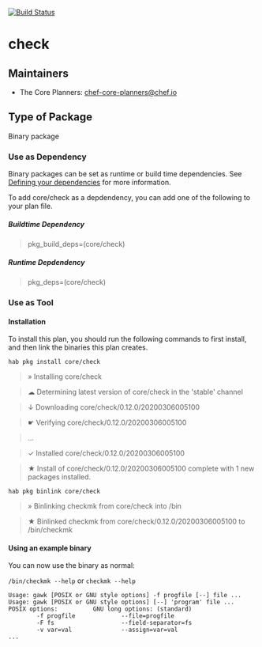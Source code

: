 [![Build Status](https://dev.azure.com/chefcorp-partnerengineering/Chef%20Base%20Plans/_apis/build/status/chef-base-plans.check?branchName=master)](https://dev.azure.com/chefcorp-partnerengineering/Chef%20Base%20Plans/_build/latest?definitionId=146&branchName=master)

# check

## Maintainers

* The Core Planners: <chef-core-planners@chef.io>

## Type of Package

Binary package

### Use as Dependency

Binary packages can be set as runtime or build time dependencies. See [Defining your dependencies](https://www.habitat.sh/docs/developing-packages/developing-packages/#sts=Define%20Your%20Dependencies) for more information.

To add core/check as a depdendency, you can add one of the following to your plan file.

##### Buildtime Dependency

> pkg_build_deps=(core/check)

##### Runtime Depdendency

> pkg_deps=(core/check)

### Use as Tool

#### Installation

To install this plan, you should run the following commands to first install, and then link the binaries this plan creates.

`hab pkg install core/check`

> » Installing core/check

> ☁ Determining latest version of core/check in the 'stable' channel

> ↓ Downloading core/check/0.12.0/20200306005100

> ☛ Verifying core/check/0.12.0/20200306005100

> ...

> ✓ Installed core/check/0.12.0/20200306005100

> ★ Install of core/check/0.12.0/20200306005100 complete with 1 new packages installed.

`hab pkg binlink core/check`

> » Binlinking checkmk from core/check into /bin

> ★ Binlinked checkmk from core/check/0.12.0/20200306005100 to /bin/checkmk

#### Using an example binary
You can now use the binary as normal:

`/bin/checkmk --help` or `checkmk --help`

```
Usage: gawk [POSIX or GNU style options] -f progfile [--] file ...
Usage: gawk [POSIX or GNU style options] [--] 'program' file ...
POSIX options:          GNU long options: (standard)
        -f progfile             --file=progfile
        -F fs                   --field-separator=fs
        -v var=val              --assign=var=val
...
```
